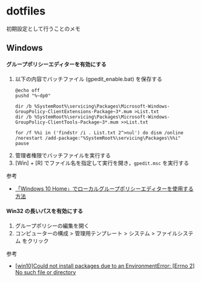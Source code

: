 # dotfiles

初期設定として行うことのメモ

## Windows

#### グループポリシーエディターを有効にする

1. 以下の内容でバッチファイル (gpedit_enable.bat) を保存する
   ```dosbatch
   @echo off 
   pushd "%~dp0" 

   dir /b %SystemRoot%\servicing\Packages\Microsoft-Windows-GroupPolicy-ClientExtensions-Package~3*.mum >List.txt 
   dir /b %SystemRoot%\servicing\Packages\Microsoft-Windows-GroupPolicy-ClientTools-Package~3*.mum >>List.txt 

   for /f %%i in ('findstr /i . List.txt 2^>nul') do dism /online /norestart /add-package:"%SystemRoot%\servicing\Packages\%%i" 
   pause
   ```
2. 管理者権限でバッチファイルを実行する
3. \[Win] + \[R] でファイル名を指定して実行を開き，`gpedit.msc` を実行する

参考
* [「Windows 10 Home」でローカルグループポリシーエディターを使用する方法](https://www.japan-secure.com/entry/how-to-use-local-group-policy-editor-in-windows-10-home.html)

#### Win32 の長いパスを有効にする

1. グループポリシーの編集を開く
2. コンピューターの構成 > 管理用テンプレート > システム > ファイルシステム をクリック

参考
* [[win10]Could not install packages due to an EnvironmentError: [Errno 2] No such file or directory](https://qiita.com/y-shoji/items/19def45edf582646f584)
